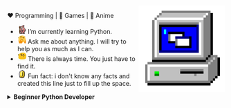 <img align="right" alt="GIF" src="https://github.com/deut-erium/deut-erium/blob/master/assets/computer.gif?raw=1" width="200vw" />

❤️ Programming | 🖤 Games | 💙 Anime
- <img alt="GIF" src="https://github.com/deut-erium/deut-erium/blob/master/assets/gandalf_parrot.gif?raw=1" width="20vw" /> I’m currently learning Python.
- <img alt="GIF" src="https://github.com/deut-erium/deut-erium/blob/master/assets/hmm.gif?raw=1" width="20vw" /> Ask me about anything. I will try to help you as much as I can.
- <img alt="GIF" src="https://github.com/deut-erium/deut-erium/blob/master/assets/happy.gif?raw=1" width="20vw" /> There is always time. You just have to find it.
- <img alt="GIF" src="https://github.com/deut-erium/deut-erium/blob/master/assets/coin.gif?raw=1" width="20vw" /> Fun fact: i don't know any facts and created this line just to fill up the space. 

<details>
<summary> <b>Beginner Python Developer</b> </summary>

![sava4ka13 github](https://github-readme-stats.vercel.app/api?username=sava4ka13&show_icons=true&hide_border=true)

